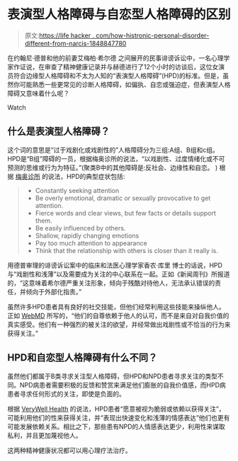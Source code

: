# 表演型人格障碍与自恋型人格障碍的区别

> 原文:[https://life hacker . com/how-histronic-personal-disorder-different-from-narcis-1848847780](https://lifehacker.com/how-histrionic-personality-disorder-differs-from-narcis-1848847780)

在约翰尼·德普和他的前妻艾梅柏·希尔德 之间展开的民事诽谤诉讼中，一名心理学家作证说，在审查了精神健康记录并与赫德进行了12个小时的访谈后，这位女演员符合边缘型人格障碍和不太为人知的“表演型人格障碍”(HPD)的标准。但是，虽然你可能熟悉一些更常见的诊断人格障碍，如偏执、自恋或强迫症，但表演型人格障碍又意味着什么呢？

Watch

## **什么是表演型人格障碍？**

这个词的意思是“过于戏剧化或戏剧性的”人格障碍分为三组:A组、B组和c组。HPD是“B组”障碍的一员，根据梅奥诊所的说法，“以戏剧性、过度情绪化或不可预测的思维或行为为特征。”(聚类B中的其他障碍是:反社会、边缘性和自恋。 ) 根据 [梅奥诊所](https://www.mayoclinic.org/diseases-conditions/personality-disorders/symptoms-causes/syc-20354463#:~:text=Cluster%20B%20personality%20disorders%20are,disorder%20and%20narcissistic%20personality%20disorder.) 的说法，HPD的典型症状包括:

> *   Constantly seeking attention
> *   Be overly emotional, dramatic or sexually provocative to get attention.
> *   Fierce words and clear views, but few facts or details support them.
> *   Be easily influenced by others.
> *   Shallow, rapidly changing emotions
> *   Pay too much attention to appearance
> *   Think that the relationship with others is closer than it really is.

用德普审理的诽谤诉讼案中的临床和法医心理学家香农·库里 博士的话说，HPD与“戏剧性和浅薄”以及需要成为关注的中心联系在一起。正如《新闻周刊》所报道的，“这意味着希尔德严重关注形象，倾向于残酷对待他人，无法承认错误的责任，并倾向于外部化指责。”

虽然许多HPD患者具有良好的社交技能，但他们经常利用这些技能来操纵他人。正如 [WebMD](https://www.webmd.com/mental-health/histrionic-personality-disorder) 所写的，“他们的自尊依赖于他人的认可，而不是来自对自我价值的真实感受。他们有一种强烈的被关注的欲望，并经常做出戏剧性或不恰当的行为来获得关注。”

## HPD和自恋型人格障碍有什么不同？

虽然他们都属于B类寻求关注型人格障碍，但HPD和NPD患者寻求关注的类型不同。NPD病患者需要积极的反馈和赞赏来满足他们膨胀的自我价值感，而HPD病患者寻求任何形式的关注，即使是负面的。

根据 [VeryWell Health](https://www.verywellhealth.com/histrionic-vs-narcissistic-personality-disorder-5215359) 的说法，HPD患者“愿意被视为脆弱或依赖以获得关注”，可能利用他们的性来获得关注，并“表现出快速变化和浅薄的情感表达”他们也更有可能发展依赖关系。相比之下，那些患有NPD的人情感表达更少，利用性来谋取私利，并且更加蔑视他人。

这两种精神健康状况都可以用心理疗法治疗。